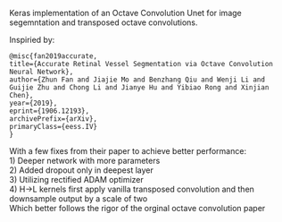 Keras implementation of an Octave Convolution Unet for image segemntation and transposed octave convolutions.

Inspiried by:

    @misc{fan2019accurate,
    title={Accurate Retinal Vessel Segmentation via Octave Convolution Neural Network},
    author={Zhun Fan and Jiajie Mo and Benzhang Qiu and Wenji Li and Guijie Zhu and Chong Li and Jianye Hu and Yibiao Rong and Xinjian Chen},
    year={2019},
    eprint={1906.12193},
    archivePrefix={arXiv},
    primaryClass={eess.IV}
    }


With a few fixes from their paper to achieve better performance:  
    1) Deeper network with more parameters    
    2) Added dropout only in deepest layer  
    3) Utilizing rectified ADAM optimizer  
    4) H→L kernels first apply vanilla transposed convolution and then downsample output by a scale of two   
       Which better follows the rigor of the orginal octave convolution paper   

